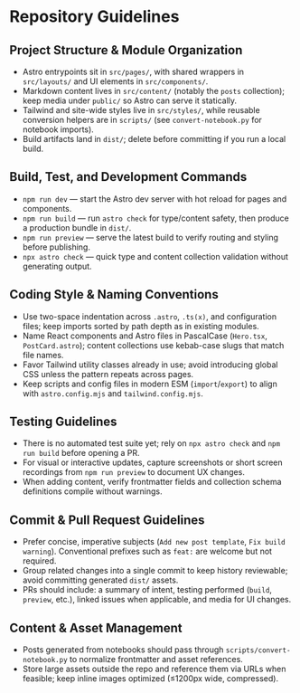 # Repository Guidelines

## Project Structure & Module Organization
- Astro entrypoints sit in `src/pages/`, with shared wrappers in `src/layouts/` and UI elements in `src/components/`.
- Markdown content lives in `src/content/` (notably the `posts` collection); keep media under `public/` so Astro can serve it statically.
- Tailwind and site-wide styles live in `src/styles/`, while reusable conversion helpers are in `scripts/` (see `convert-notebook.py` for notebook imports).
- Build artifacts land in `dist/`; delete before committing if you run a local build.

## Build, Test, and Development Commands
- `npm run dev` — start the Astro dev server with hot reload for pages and components.
- `npm run build` — run `astro check` for type/content safety, then produce a production bundle in `dist/`.
- `npm run preview` — serve the latest build to verify routing and styling before publishing.
- `npx astro check` — quick type and content collection validation without generating output.

## Coding Style & Naming Conventions
- Use two-space indentation across `.astro`, `.ts(x)`, and configuration files; keep imports sorted by path depth as in existing modules.
- Name React components and Astro files in PascalCase (`Hero.tsx`, `PostCard.astro`); content collections use kebab-case slugs that match file names.
- Favor Tailwind utility classes already in use; avoid introducing global CSS unless the pattern repeats across pages.
- Keep scripts and config files in modern ESM (`import`/`export`) to align with `astro.config.mjs` and `tailwind.config.mjs`.

## Testing Guidelines
- There is no automated test suite yet; rely on `npx astro check` and `npm run build` before opening a PR.
- For visual or interactive updates, capture screenshots or short screen recordings from `npm run preview` to document UX changes.
- When adding content, verify frontmatter fields and collection schema definitions compile without warnings.

## Commit & Pull Request Guidelines
- Prefer concise, imperative subjects (`Add new post template`, `Fix build warning`). Conventional prefixes such as `feat:` are welcome but not required.
- Group related changes into a single commit to keep history reviewable; avoid committing generated `dist/` assets.
- PRs should include: a summary of intent, testing performed (`build`, `preview`, etc.), linked issues when applicable, and media for UI changes.

## Content & Asset Management
- Posts generated from notebooks should pass through `scripts/convert-notebook.py` to normalize frontmatter and asset references.
- Store large assets outside the repo and reference them via URLs when feasible; keep inline images optimized (≤1200px wide, compressed).
